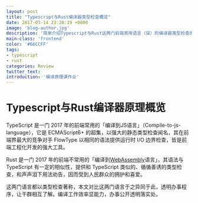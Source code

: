 ```yaml
---
layout: post
title: "Typescript与Rust编译器类型检查概览"
date: 2017-03-14 22:28:19 +0800
image: 'blog-author.jpg'
description: '简单介绍Typescript与Rust这两门前端常用语言（误）的编译器类型检查原理之异同'
main-class: 'frontend'
color: '#66CCFF'
tags:
- typescript
- rust
categories: Review
twitter_text:
introduction: '编译原理课作业'
---
```

# Typescript与Rust编译器原理概览

TypeScript 是一门 2017 年的前端常用的「编译到JS语言」（Compile-to-js-language），它是 ECMAScript6+ 的超集，以强大的静态类型检查闻名，其在前端界最大的竞争对手 FlowType 以相同的语法提供运行时 I/O 边界检查，皆是前端工程化开发的强大工具。
  
Rust 是一门 2017 年的前端不常用的「编译到[WebAssembly](https://webassembly.github.io/)语言」，其语法与 TypeScript 有一定的相似性，提供和 TypeScript 类似的、循循善诱的类型检查，和声声泪下用法劝告，因而受到人民群众的拥护和喜爱。
  
这两门语言都以类型检查著称，本文对比这两门语言于之异同于此，透明办事程序，让干群相互了解。编译工作效率显能力，办事公开透明落实处。
